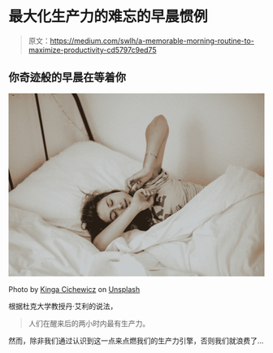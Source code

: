 # 最大化生产力的难忘的早晨惯例

> 原文：<https://medium.com/swlh/a-memorable-morning-routine-to-maximize-productivity-cd5797c9ed75>

## 你奇迹般的早晨在等着你

![](img/2b1f67c8335d44647ccc97637b639065.png)

Photo by [Kinga Cichewicz](https://unsplash.com/@all_who_wander?utm_source=medium&utm_medium=referral) on [Unsplash](https://unsplash.com?utm_source=medium&utm_medium=referral)

根据杜克大学教授丹·艾利的说法，

> 人们在醒来后的两小时内最有生产力。

然而，除非我们通过认识到这一点来点燃我们的生产力引擎，否则我们就浪费了…